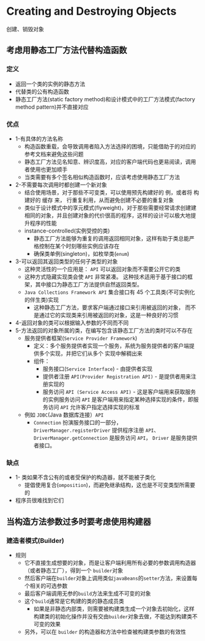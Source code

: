 # Creating and Destroying Objects

创建、销毁对象

## 考虑用静态工厂方法代替构造函数

### 定义

* 返回一个类的实例的静态方法
* 代替类的公有构造函数
* 静态工厂方法(static factory method)和设计模式中的工厂方法模式(factory method pattern)并不直接对应

### 优点

* 1-有具体的方法名称
  * 构造函数重载，会导致调用者陷入方法选择的困境，只能借助于的对应的参考文档来避免这些问题
  * 静态工厂方法见名知意、辨识度高，对应的客户端代码也更易阅读，调用者使用也更加顺手
  * 当类需要有多个签名相似构造函数时，应该考虑使用静态工厂方法
* 2-不需要每次调用时都创建一个新对象
  * 结合使用场景，对于那些不可变类，可以使用预先构建好的 例，或者将 构建好的 缓存 来， 行重复利用，从而避免创建不必要的重复对象
  * 类似于设计模式中的享元模式(flyweight)，对于那些需要经常请求创建建相同的对象，并且创建对象的代价很高的程序，这样的设计可以极大地提升程序的性能
  * instance-controlled(实例受控的类)
    * 静态工厂方法能够为重复的调用返回相同对象，这样有助于类总能严格控制在某个时刻哪些实例应该存在
    * 确保类单例(singleton)，如枚举类(`enum`)
* 3-可以返回其返回类型的任何子类型的对象
  * 这种灵活性的一个应用是： `API` 可以返回对象而不需要公开它的类
  * 这种方式隐藏实现类会使 `API` 非常紧凑。 这种技术适用于基于接口的框架，其中接口为静态工厂方法提供自然返回类型。
  * `Java Collections Framework API` 集合接口有 45 个工具类(不可实例化的伴生类)实现
    * 这种静态工厂方法，要求客户端通过接口来引用被返回的对象， 而不是通过它的实现类来引用被返回的对象，这是一种良好的习惯
* 4-返回对象的类可以根据输入参数的不同而不同
* 5-方法返回的对象所属的类，在编写包含该静态工厂方法的类时可以不存在
  * 服务提供者框架(`Service Provider Framework`)
    * 定义：多个服务提供者实现一个服务，系统为服务提供者的客户端提供多个实现，并把它们从多个 实现中解稠出来
    * 组件：
      * 服务接口(`Service Interface`) - 由提供者实现
      * 提供者注册 `API(Provider Registration API)` - 是提供者用来注册实现的
      * 服务访问 `API (Service Access API)`  - 这是客户端用来获取服务的实例服务访问 `API` 是客户端用来指定某种选择实现的条件，即服务访问 `API` 允许客户指定选择实现的标准
  * 例如 `JDBC`(Java 数据库连接）`API` 
    * `Connection` 扮演服务接口的一部分， `DriverManager.registerDriver` 提供程序注册 `API`、 `DriverManager.getConnection` 是服务访问 `API`， `Driver` 是服务提供者接口。

### 缺点

* 1- 类如果不含公有的或者受保护的构造器，就不能被子类化
  * 提倡使用复合(`omposition`)，而避免继承结构，这也是不可变类型所需要的
* 程序员很难找到它们



## 当构造方法参数过多时要考虑使用构建器

### 建造者模式(Builder)

* 规则
  * 它不直接生成想要的对象，而是让客户端利用所有必要的参数调用构造器（或者静态工厂），得到一个 `builder`对象
  * 然后客户端在`builder`对象上调用类似`javaBeans`的`setter`方法，来设置每个相关的可选参数
  * 最后客户端调用无参的`build`方法来生成不可变的对象
  * 这个`build`通常是它构建的类的静态成员类
    * 如果是非静态内部类，则需要被构建类生成一个对象去初始化，这样构建类的初始化操作并没有交由`builder`对象去做，不能达到构建类不可变的效果
  * 另外，可以在 `builder` 的构造器和方法中检查被构建类参数的有效性

















